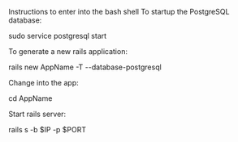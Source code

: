 Instructions to enter into the bash shell
To startup the PostgreSQL database:

  sudo service postgresql start
  
To generate a new rails application:

  rails new AppName -T --database-postgresql
  
Change into the app:

  cd AppName
  
Start rails server:

  rails s -b $IP -p $PORT